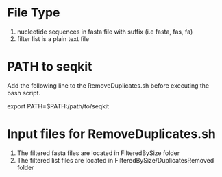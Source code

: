 # File Type
1. nucleotide sequences in fasta file with suffix (i.e fasta, fas, fa)
2. filter list is a plain text file

# PATH to seqkit
Add the following line to the RemoveDuplicates.sh before executing the bash script.

export PATH=$PATH:/path/to/seqkit

# Input files for RemoveDuplicates.sh
1. The filtered fasta files are located in FilteredBySize folder
2. The filtered list files are located in FilteredBySize/DuplicatesRemoved folder

